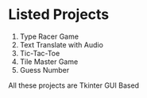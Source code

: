 # Listed Projects

1. Type Racer Game
2. Text Translate with Audio
3. Tic-Tac-Toe
4. Tile Master Game
5. Guess Number

All these projects are Tkinter GUI Based
